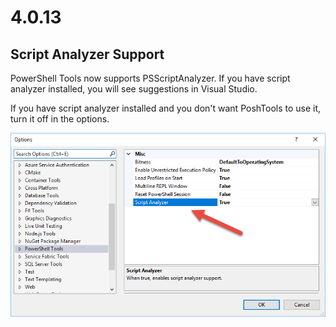 # 4.0.13

## Script Analyzer Support

PowerShell Tools now supports PSScriptAnalyzer. If you have script analyzer installed, you will see suggestions in Visual Studio. 

If you have script analyzer installed and you don't want PoshTools to use it, turn it off in the options. 

![Script Analyzer option](../.gitbook/assets/image%20%281%29.png)

